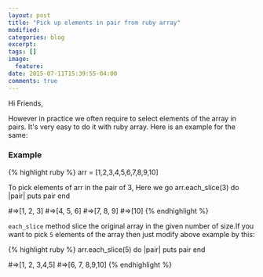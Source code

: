 ```yaml
---
layout: post
title: "Pick up elements in pair from ruby array"
modified:
categories: blog
excerpt:
tags: []
image:
  feature:
date: 2015-07-11T15:39:55-04:00
comments: true
---
```


Hi Friends,

However in practice we often require to select elements of the array in pairs. It's very easy to do it with ruby array.
Here is an example for the same:
 
### Example
{% highlight ruby %}
arr = [1,2,3,4,5,6,7,8,9,10]

To pick elements of arr in the pair of 3, Here we go
arr.each_slice(3) do |pair|
puts pair
end

#=>[1, 2, 3]
#=>[4, 5, 6]
#=>[7, 8, 9]
#=>[10]
{% endhighlight %}

```each_slice``` method slice the original array in the given number of size.If you want to pick ```5``` elements of 
the array then just modify above example by this:

{% highlight ruby %}
 arr.each_slice(5) do |pair|
 puts pair
 end
 
#=>[1, 2, 3,4,5]
#=>[6, 7, 8,9,10]
{% endhighlight %}

